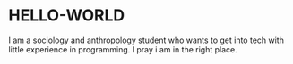 # HELLO-WORLD
I am a sociology and anthropology student who wants to get into tech with little experience in programming.
I pray i am in the right place.

